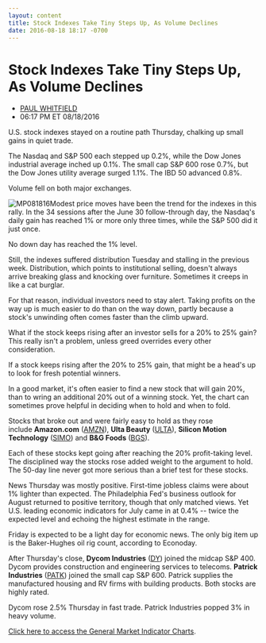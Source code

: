 ```yaml
---
layout: content
title: Stock Indexes Take Tiny Steps Up, As Volume Declines
date: 2016-08-18 18:17 -0700
---
```



Stock Indexes Take Tiny Steps Up, As Volume Declines
=====================================================




* [PAUL WHITFIELD](https://www.investors.com/author/whitfieldp/ "Posts by PAUL WHITFIELD")
* 06:17 PM ET 08/18/2016




U.S. stock indexes stayed on a routine path Thursday, chalking up small gains in quiet trade.


The Nasdaq and S&P 500 each stepped up 0.2%, while the Dow Jones industrial average inched up 0.1%. The small cap S&P 600 rose 0.7%, but the Dow Jones utility average surged 1.1%. The IBD 50 advanced 0.8%.


Volume fell on both major exchanges.


![MP081816](https://www.investors.com/wp-content/uploads/2016/08/MP081816-1.jpg)Modest price moves have been the trend for the indexes in this rally. In the 34 sessions after the June 30 follow-through day, the Nasdaq's daily gain has reached 1% or more only three times, while the S&P 500 did it just once.


No down day has reached the 1% level.


Still, the indexes suffered distribution Tuesday and stalling in the previous week. Distribution, which points to institutional selling, doesn't always arrive breaking glass and knocking over furniture. Sometimes it creeps in like a cat burglar.


For that reason, individual investors need to stay alert. Taking profits on the way up is much easier to do than on the way down, partly because a stock's unwinding often comes faster than the climb upward.


What if the stock keeps rising after an investor sells for a 20% to 25% gain? This really isn't a problem, unless greed overrides every other consideration.


If a stock keeps rising after the 20% to 25% gain, that might be a head's up to look for fresh potential winners.


In a good market, it's often easier to find a new stock that will gain 20%, than to wring an additional 20% out of a winning stock. Yet, the chart can sometimes prove helpful in deciding when to hold and when to fold.


Stocks that broke out and were fairly easy to hold as they rose include **Amazon.com** ([AMZN](https://research.investors.com/quote.aspx?symbol=AMZN)), **Ulta Beauty** ([ULTA](https://research.investors.com/quote.aspx?symbol=ULTA)), **Silicon Motion Technology** ([SIMO](https://research.investors.com/quote.aspx?symbol=SIMO)) and **B&G Foods** ([BGS](https://research.investors.com/quote.aspx?symbol=BGS)).



Each of these stocks kept going after reaching the 20% profit-taking level. The disciplined way the stocks rose added weight to the argument to hold. The 50-day line never got more serious than a brief test for these stocks.


News Thursday was mostly positive. First-time jobless claims were about 1% lighter than expected. The Philadelphia Fed's business outlook for August returned to positive territory, though that only matched views. Yet U.S. leading economic indicators for July came in at 0.4% -- twice the expected level and echoing the highest estimate in the range.


Friday is expected to be a light day for economic news. The only big item up is the Baker-Hughes oil rig count, according to Econoday.


After Thursday's close, **Dycom Industries** ([DY](https://research.investors.com/quote.aspx?symbol=DY)) joined the midcap S&P 400. Dycom provides construction and engineering services to telecoms. **Patrick Industries** ([PATK](https://research.investors.com/quote.aspx?symbol=PATK)) joined the small cap S&P 600. Patrick supplies the manufactured housing and RV firms with building products. Both stocks are highly rated.


Dycom rose 2.5% Thursday in fast trade. Patrick Industries popped 3% in heavy volume.


[Click here to access the General Market Indicator Charts](https://www.investors.com/wp-content/uploads/2016/08/IBD1808091415GMI.pdf).




